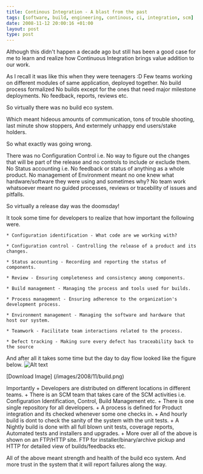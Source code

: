 ```yaml
---
title: Continous Integration - A blast from the past
tags: [software, build, engineering, continous, ci, integration, scm]
date: 2008-11-12 20:00:16 +01:00
layout: post
type: post
---
```



Although this didn't happen a decade ago but still has been a good case for me to learn and realize how Continuous Integration brings value addition to our work.

As I recall it was like this when they were teenagers :D
Few teams working on different modules of same application, deployed together.
No build process formalized
No builds except for the ones that need major milestone deployments.
No feedback, reports, reviews etc.

So virtually there was no build eco system.

Which meant hideous amounts of communication, tons of trouble shooting, last minute show stoppers, And extermely unhappy end users/stake holders.

So what exactly was going wrong.

There was no Configuration Control i.e. No way to figure out the changes that will be part of the release and no controls to include or exclude them.
No Status accounting i.e. No feedback or status of anything as a whole product.
No management of Environment meant no one knew what hardware/software they were using and sometimes why?
No team work whatsoever meant no guided processes, reviews or tracebility of issues and pitfalls.

So virtually a release day was the doomsday!


It took some time for developers to realize that how important the following were.

    * Configuration identification - What code are we working with?

    * Configuration control - Controlling the release of a product and its changes.

    * Status accounting - Recording and reporting the status of components.

    * Review - Ensuring completeness and consistency among components.

    * Build management - Managing the process and tools used for builds.

    * Process management - Ensuring adherence to the organization's development process.

    * Environment management - Managing the software and hardware that host our system.

    * Teamwork - Facilitate team interactions related to the process.

    * Defect tracking - Making sure every defect has traceability back to the source

And after all it takes some time but the day to day flow looked like the figure below.
![Alt text](/images/2008/11/build-300x221.png)

[Download Image] (/images/2008/11/build.png)

Importantly
	+ Developers are distributed on different locations in different teams.
	+ There is an SCM team that takes care of the SCM activities i.e. Configuration Identification, Control, Build Management etc.
	+ There is one single repository for all developers.
	+ A process is defined for Product integration and its checked whenever some one checks in.
	+ And hourly build is dont to check the sanity of the system with the unit tests.
	+ A Nightly build is done with all full blown unit tests, coverage reports, Automated tests and installers and upgrades.
	+ More over all of the above is shown on an FTP/HTTP site. FTP for installer/binary/archive pickup and HTTP for detailed view of builds/feedbacks etc.

All of the above meant strength and health of the build eco system. And more trust in the system that it will report failures along the way.
